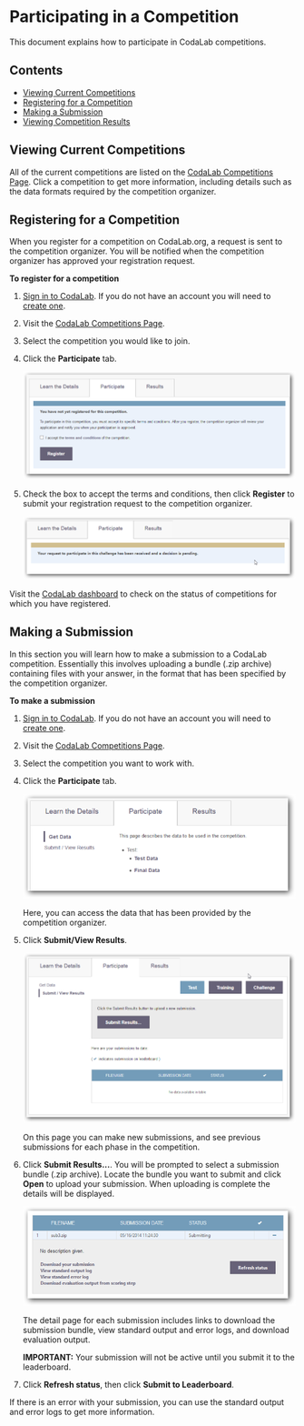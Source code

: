 # Participating in a Competition
This document explains how to participate in CodaLab competitions.

## Contents

- [Viewing Current Competitions](#viewing-current-competitions)
- [Registering for a Competition](#registering-for-a-competition)
- [Making a Submission](#making-a-submission)
- [Viewing Competition Results](#viewing-competition-results)

## Viewing Current Competitions
All of the current competitions are listed on the [CodaLab Competitions Page](https://www.codalab.org/competitions). Click a competition to get more information, including details such as the data formats required by the competition organizer. 

## Registering for a Competition
When you register for a competition on CodaLab.org, a request is sent to the competition organizer. You will be notified when the competition organizer has approved your registration request.

**To register for a competition**

1. [Sign in to CodaLab](https://www.codalab.org/accounts/login/). If you do not have an account you will need to [create one](https://www.codalab.org/accounts/signup/).
1. Visit the [CodaLab Competitions Page](https://www.codalab.org/competitions).
1. Select the competition you would like to join.
1. Click the **Participate** tab.

    ![](images/comp-register-1.png)

1. Check the box to accept the terms and conditions, then click **Register** to submit your registration request to the competition organizer. 

    ![](images/comp-register-2.png)

Visit the [CodaLab dashboard](https://www.codalab.org/my/) to check on the status of competitions for which you have registered.

## Making a Submission
In this section you will learn how to make a submission to a CodaLab competition. Essentially this involves uploading a bundle (.zip archive) containing files with your answer, in the format that has been specified by the competition organizer.

**To make a submission**

1. [Sign in to CodaLab](https://www.codalab.org/accounts/login/). If you do not have an account you will need to [create one](https://www.codalab.org/accounts/signup/).
1. Visit the [CodaLab Competitions Page](https://www.codalab.org/competitions).
1. Select the competition you want to work with.
1. Click the **Participate** tab.

    ![](images/comp-submit-1.png)

    Here, you can access the data that has been provided by the competition organizer.

1. Click **Submit/View Results**.

    ![](images/comp-submit-2.png)

    On this page you can make new submissions, and see previous submissions for each phase in the competition.

1. Click **Submit Results...**. You will be prompted to select a submission bundle (.zip archive). Locate the bundle you want to submit and click **Open** to upload your submission. When uploading is complete the details will be displayed.

    ![](images/comp-submit-3.png)

    The detail page for each submission includes links to download the submission bundle, view standard output and error logs, and download evaluation output.

    **IMPORTANT:** Your submission will not be active until you submit it to the leaderboard.

1. Click **Refresh status**, then click **Submit to Leaderboard**.

If there is an error with your submission, you can use the standard output and error logs to get more information.